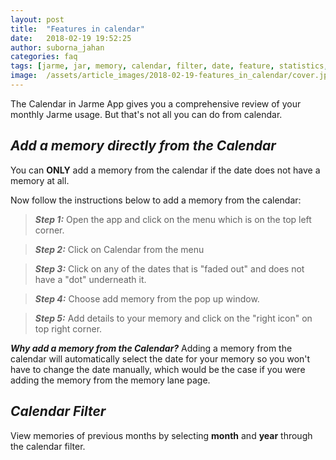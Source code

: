 ```yaml
---
layout: post
title:  "Features in calendar"
date:   2018-02-19 19:52:25
author: suborna_jahan
categories: faq
tags: [jarme, jar, memory, calendar, filter, date, feature, statistics, data, review]
image:  /assets/article_images/2018-02-19-features_in_calendar/cover.jpg
---
```


The Calendar in Jarme App gives you a comprehensive review of your monthly Jarme usage. But that's not all you can do from calendar.

## *Add a memory directly from the Calendar*

You can **ONLY** add a memory from the calendar if the date does not have a memory at all.

Now follow the instructions below to add a memory from the calendar:
> ***Step 1:*** Open the app and click on the menu which is on the top left corner.

> ***Step 2:*** Click on Calendar from the menu

> ***Step 3:*** Click on any of the dates that is "faded out" and does not have a "dot" underneath it.

> ***Step 4:*** Choose add memory from the pop up window.

> ***Step 5:*** Add details to your memory and click on the "right icon" on top right corner.

***Why add a memory from the Calendar?*** Adding a memory from the calendar will automatically select the date for your memory so you won't have to change the date manually, which would be the case if you were adding the memory from the memory lane page.

## *Calendar Filter* 
View memories of previous months by selecting **month** and **year** through the calendar filter. 